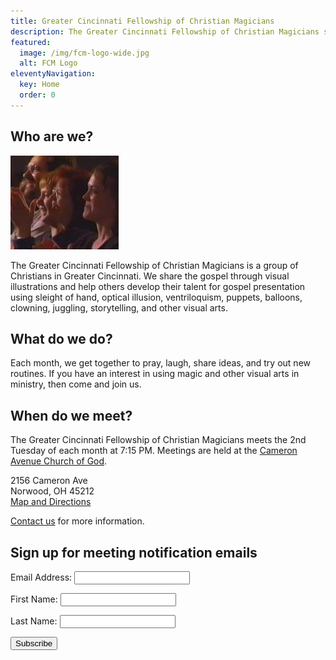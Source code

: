 ```yaml
---
title: Greater Cincinnati Fellowship of Christian Magicians
description: The Greater Cincinnati Fellowship of Christian Magicians shares the gospel and helps others develop their talent using sleight of hand and other arts.
featured:
  image: /img/fcm-logo-wide.jpg
  alt: FCM Logo
eleventyNavigation:
  key: Home
  order: 0
---
```


## Who are we?

<img src="/img/audience2.jpg" class="alignright" alt="Audience members clapping">

The Greater Cincinnati Fellowship of Christian Magicians is a group of Christians in Greater Cincinnati. We share the gospel through visual illustrations and help others develop their talent for gospel presentation using sleight of hand, optical illusion, ventriloquism, puppets, balloons, clowning, juggling, storytelling, and other visual arts.

## What do we do?

Each month, we get together to pray, laugh, share ideas, and try out new routines. If you have an interest in using magic and other visual arts in ministry, then come and join us.

## When do we meet?

The Greater Cincinnati Fellowship of Christian Magicians meets the 2nd Tuesday of each month at 7:15 PM. Meetings are held at the [Cameron Avenue Church of God](https://www.cameronavenuecog.org/).

2156 Cameron Ave  
Norwood, OH 45212  
[Map and Directions](https://goo.gl/maps/VdiD4eqTuyzGDdXD9)

[Contact us](/contact/) for more information.

## Sign up for meeting notification emails

<div id="mc_embed_signup">
<form action="https://cincyfcm.us2.list-manage.com/subscribe/post?u=45df3cb409aef54c62ee396fe&amp;id=c683e72da6" method="post" id="mc-embedded-subscribe-form" name="mc-embedded-subscribe-form" class="validate" target="_blank" novalidate="novalidate">
    <div id="mc_embed_signup_scroll">

<p class="mc-field-group">
	<label for="mce-EMAIL">Email Address: </label>
	<input type="email" value="" name="EMAIL" class="required email" id="mce-EMAIL" aria-required="true"></p>
<p class="mc-field-group">
	<label for="mce-FNAME">First Name: </label>
	<input type="text" value="" name="FNAME" class="" id="mce-FNAME"></p>
<p class="mc-field-group">
	<label for="mce-LNAME">Last Name: </label>
	<input type="text" value="" name="LNAME" class="" id="mce-LNAME"></p>
	<div id="mce-responses" class="clear">
		<div class="response" id="mce-error-response" style="display:none"></div>
		<div class="response" id="mce-success-response" style="display:none"></div>
	</div>    <!-- real people should not fill this in and expect good things - do not remove this or risk form bot signups-->
    <div style="position: absolute; left: -5000px;" aria-hidden="true"><input type="text" name="b_45df3cb409aef54c62ee396fe_c683e72da6" tabindex="-1" value=""></div>
    <p class="clear"><input type="submit" value="Subscribe" name="subscribe" id="mc-embedded-subscribe" class="button"></p>
    </div>
</form>
</div>
<script type="text/javascript" src="//s3.amazonaws.com/downloads.mailchimp.com/js/mc-validate.js"></script><script type="text/javascript">(function($) {window.fnames = new Array(); window.ftypes = new Array();fnames[0]='EMAIL';ftypes[0]='email';fnames[1]='FNAME';ftypes[1]='text';fnames[2]='LNAME';ftypes[2]='text';}(jQuery));var $mcj = jQuery.noConflict(true);</script><!--End mc_embed_signup--></div>
